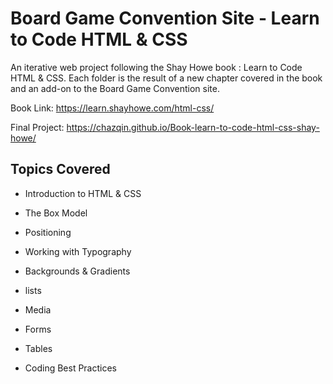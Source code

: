 # Board Game Convention Site - Learn to Code HTML & CSS

An iterative web project following the Shay Howe book : Learn to Code HTML & CSS. Each folder is the result of a new chapter covered in the book and an add-on to the Board Game Convention site.

Book Link: https://learn.shayhowe.com/html-css/


Final Project: https://chazqin.github.io/Book-learn-to-code-html-css-shay-howe/

## Topics Covered

- Introduction to HTML & CSS

- The Box Model

- Positioning

- Working with Typography

- Backgrounds & Gradients

- lists

- Media

- Forms

- Tables

- Coding Best Practices
